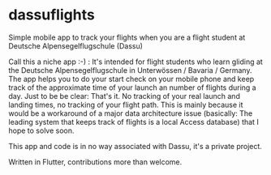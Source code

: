 # dassuflights
Simple mobile app to track your flights when you are a flight student at Deutsche Alpensegelflugschule (Dassu)

Call this a niche app :-) : It's intended for flight students who learn gliding at the Deutsche Alpensegelflugschule in Unterwössen / Bavaria / Germany.
The app helps you to do your start check on your mobile phone and keep track of the approximate time of your launch an number of flights during a day.
Just to be be clear: That's it. No tracking of your real launch and landing times, no tracking of your flight path. 
This is mainly because it would be a workaround of a major data architecture issue 
(basically: The leading system that keeps track of flights is a local Access database) that I hope to solve soon. 

This app and code is in no way associated with Dassu, it's a private project.

Written in Flutter, contributions more than welcome.
